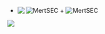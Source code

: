 + ![MertSEC](https://komarev.com/ghpvc/?username=MertSEC) + ![MertSEC](https://visitor-badge.glitch.me/badge?page_id=MertSEC.profile)
  <img align="left" src="https://github-readme-stats.vercel.app/api/pin/?username=MertSEC&repo=wx-suc-blog&theme=radical" />
</a>

<a href="https://github.com/wangsrGit119/audio-translate">
  <img align="center" src="https://github-readme-stats.vercel.app/api/pin/?username=MertSEC&repo=audio-translate&theme=radical" />
</a>
